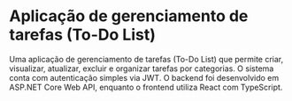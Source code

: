 # Aplicação de gerenciamento de tarefas (To-Do List)
 Uma aplicação de gerenciamento de tarefas (To-Do List) que permite criar, visualizar, atualizar, excluir e organizar tarefas por categorias. O sistema conta com autenticação simples via JWT. O backend foi desenvolvido em ASP.NET Core Web API, enquanto o frontend utiliza React com TypeScript.
